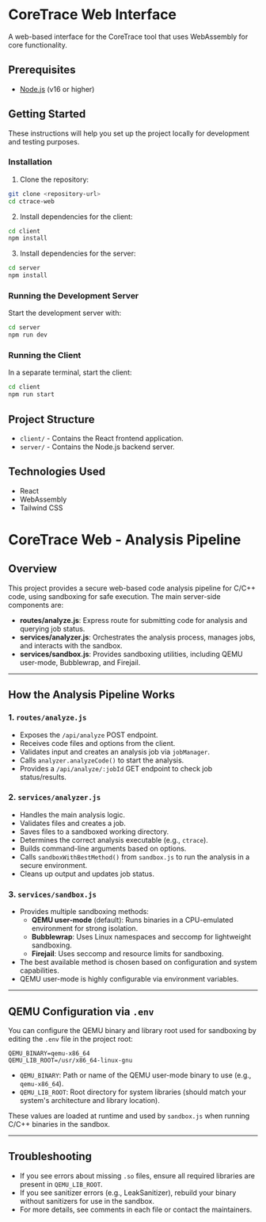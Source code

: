 # CoreTrace Web Interface

A web-based interface for the CoreTrace tool that uses WebAssembly for core functionality.

## Prerequisites

- [Node.js](https://nodejs.org/) (v16 or higher)

## Getting Started

These instructions will help you set up the project locally for development and testing purposes.

### Installation

1. Clone the repository:
```bash
git clone <repository-url>
cd ctrace-web
```

2. Install dependencies for the client:
```bash
cd client
npm install
```

3. Install dependencies for the server:
```bash
cd server
npm install
```

### Running the Development Server

Start the development server with:
```bash
cd server
npm run dev
```

### Running the Client
In a separate terminal, start the client:
```bash
cd client
npm run start
```

## Project Structure

- `client/` - Contains the React frontend application.
- `server/` - Contains the Node.js backend server.

## Technologies Used

- React
- WebAssembly
- Tailwind CSS

# CoreTrace Web - Analysis Pipeline

## Overview
This project provides a secure web-based code analysis pipeline for C/C++ code, using sandboxing for safe execution. The main server-side components are:

- **routes/analyze.js**: Express route for submitting code for analysis and querying job status.
- **services/analyzer.js**: Orchestrates the analysis process, manages jobs, and interacts with the sandbox.
- **services/sandbox.js**: Provides sandboxing utilities, including QEMU user-mode, Bubblewrap, and Firejail.

---

## How the Analysis Pipeline Works

### 1. `routes/analyze.js`
- Exposes the `/api/analyze` POST endpoint.
- Receives code files and options from the client.
- Validates input and creates an analysis job via `jobManager`.
- Calls `analyzer.analyzeCode()` to start the analysis.
- Provides a `/api/analyze/:jobId` GET endpoint to check job status/results.

### 2. `services/analyzer.js`
- Handles the main analysis logic.
- Validates files and creates a job.
- Saves files to a sandboxed working directory.
- Determines the correct analysis executable (e.g., `ctrace`).
- Builds command-line arguments based on options.
- Calls `sandboxWithBestMethod()` from `sandbox.js` to run the analysis in a secure environment.
- Cleans up output and updates job status.

### 3. `services/sandbox.js`
- Provides multiple sandboxing methods:
  - **QEMU user-mode** (default): Runs binaries in a CPU-emulated environment for strong isolation.
  - **Bubblewrap**: Uses Linux namespaces and seccomp for lightweight sandboxing.
  - **Firejail**: Uses seccomp and resource limits for sandboxing.
- The best available method is chosen based on configuration and system capabilities.
- QEMU user-mode is highly configurable via environment variables.

---

## QEMU Configuration via `.env`

You can configure the QEMU binary and library root used for sandboxing by editing the `.env` file in the project root:

```
QEMU_BINARY=qemu-x86_64
QEMU_LIB_ROOT=/usr/x86_64-linux-gnu
```

- `QEMU_BINARY`: Path or name of the QEMU user-mode binary to use (e.g., `qemu-x86_64`).
- `QEMU_LIB_ROOT`: Root directory for system libraries (should match your system's architecture and library location).

These values are loaded at runtime and used by `sandbox.js` when running C/C++ binaries in the sandbox.

---

## Troubleshooting
- If you see errors about missing `.so` files, ensure all required libraries are present in `QEMU_LIB_ROOT`.
- If you see sanitizer errors (e.g., LeakSanitizer), rebuild your binary without sanitizers for use in the sandbox.
- For more details, see comments in each file or contact the maintainers.